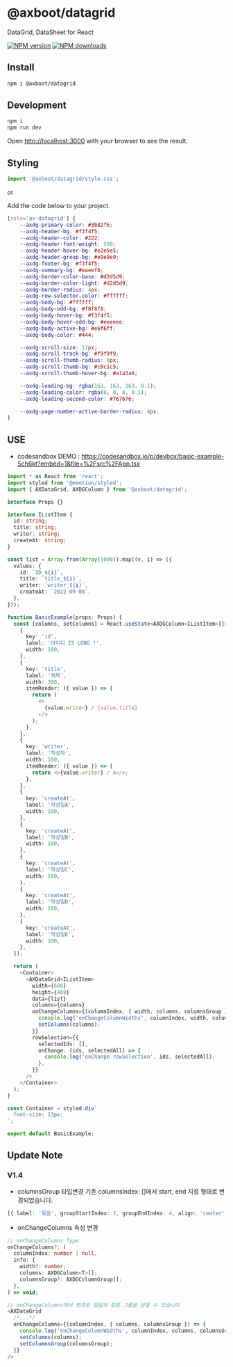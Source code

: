 # @axboot/datagrid

DataGrid, DataSheet for React

[![NPM version](https://img.shields.io/npm/v/@axboot/datagrid.svg?style=flat)](https://npmjs.org/package/@axboot/datagrid)
[![NPM downloads](http://img.shields.io/npm/dm/@axboot/datagrid.svg?style=flat)](https://npmjs.org/package/@axboot/datagrid)

## Install

```bash
npm i @axboot/datagrid
```

## Development

```bash
npm i
npm run dev
```

Open [http://localhost:3000](http://localhost:3000) with your browser to see the result.

## Styling

```typescript jsx
import '@axboot/datagrid/style.css';
```

or

Add the code below to your project.

```css
[role='ax-datagrid'] {
    --axdg-primary-color: #3b82f6;
    --axdg-header-bg: #f3f4f5;
    --axdg-header-color: #222;
    --axdg-header-font-weight: 500;
    --axdg-header-hover-bg: #e2e5e5;
    --axdg-header-group-bg: #e9e9e9;
    --axdg-footer-bg: #f3f4f5;
    --axdg-summary-bg: #eaeef6;
    --axdg-border-color-base: #d2d5d9;
    --axdg-border-color-light: #d2d5d9;
    --axdg-border-radius: 4px;
    --axdg-row-selector-color: #ffffff;
    --axdg-body-bg: #ffffff;
    --axdg-body-odd-bg: #f8f8f8;
    --axdg-body-hover-bg: #f3f4f5;
    --axdg-body-hover-odd-bg: #eeeeee;
    --axdg-body-active-bg: #e6f6ff;
    --axdg-body-color: #444;

    --axdg-scroll-size: 11px;
    --axdg-scroll-track-bg: #f9f9f9;
    --axdg-scroll-thumb-radius: 6px;
    --axdg-scroll-thumb-bg: #c0c1c5;
    --axdg-scroll-thumb-hover-bg: #a1a3a6;

    --axdg-loading-bg: rgba(163, 163, 163, 0.1);
    --axdg-loading-color: rgba(0, 0, 0, 0.1);
    --axdg-loading-second-color: #767676;

    --axdg-page-number-active-border-radius: 4px;
}

```

## USE

- codesandbox DEMO : https://codesandbox.io/p/devbox/basic-example-5ch6kt?embed=1&file=%2Fsrc%2FApp.tsx

```typescript jsx
import * as React from 'react';
import styled from '@emotion/styled';
import { AXDataGrid, AXDGColumn } from '@axboot/datagrid';

interface Props {}

interface IListItem {
  id: string;
  title: string;
  writer: string;
  createAt: string;
}

const list = Array.from(Array(1000)).map((v, i) => ({
  values: {
    id: `ID_${i}`,
    title: `title_${i}`,
    writer: `writer_${i}`,
    createAt: `2022-09-08`,
  },
}));

function BasicExample(props: Props) {
  const [columns, setColumns] = React.useState<AXDGColumn<IListItem>[]>([
    {
      key: 'id',
      label: '아이디 IS LONG !',
      width: 100,
    },
    {
      key: 'title',
      label: '제목',
      width: 300,
      itemRender: ({ value }) => {
        return (
          <>
            {value.writer} / {value.title}
          </>
        );
      },
    },
    {
      key: 'writer',
      label: '작성자',
      width: 100,
      itemRender: ({ value }) => {
        return <>{value.writer} / A</>;
      },
    },
    {
      key: 'createAt',
      label: '작성일A',
      width: 100,
    },
    {
      key: 'createAt',
      label: '작성일B',
      width: 100,
    },
    {
      key: 'createAt',
      label: '작성일C',
      width: 100,
    },
    {
      key: 'createAt',
      label: '작성일D',
      width: 100,
    },
    {
      key: 'createAt',
      label: '작성일E',
      width: 100,
    },
  ]);

  return (
    <Container>
      <AXDataGrid<IListItem>
        width={600}
        height={400}
        data={list}
        columns={columns}
        onChangeColumns={(columnIndex, { width, columns, columnsGroup }) => {
          console.log('onChangeColumnWidths', columnIndex, width, columns);
          setColumns(columns);
        }}
        rowSelection={{
          selectedIds: [],
          onChange: (ids, selectedAll) => {
            console.log('onChange rowSelection', ids, selectedAll);
          },
        }}
      />
    </Container>
  );
}

const Container = styled.div`
  font-size: 13px;
`;

export default BasicExample;
```

## Update Note

### V1.4
- columnsGroup 타입변경
기존 columnsIndex: []에서 start, end 지정 형태로 변경되었습니다.
```typescript jsx
[{ label: '묶음', groupStartIndex: 2, groupEndIndex: 4, align: 'center' }]
```
- onChangeColumns 속성 변경
```typescript jsx
// onChangeColumns Type 
onChangeColumns?: (
  columnIndex: number | null,
  info: {
    width?: number;
    columns: AXDGColumn<T>[];
    columnsGroup?: AXDGColumnGroup[];
  },
) => void;

// onChangeColumns에서 변경된 컬럼과 컬럼 그룹을 받을 수 있습니다
<AXDataGrid
  /*...*/
  onChangeColumns={(columnIndex, { columns, columnsGroup }) => {
    console.log('onChangeColumnWidths', columnIndex, columns, columnsGroup);
    setColumns(columns);
    setColumnsGroup(columnsGroup);
  }}
/>
```

